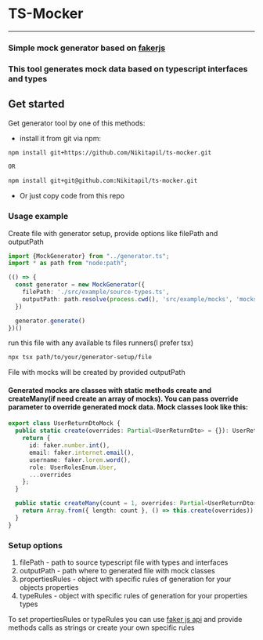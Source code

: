 # TS-Mocker 

---
### Simple mock generator based on [fakerjs](https://fakerjs.dev/)
### This tool generates mock data based on typescript interfaces and types

## Get started
Get generator tool by one of this methods:
* install it from git via npm:
```bash
npm install git+https://github.com/Nikitapil/ts-mocker.git

OR

npm install git+git@github.com:Nikitapil/ts-mocker.git
```
* Or just copy code from this repo

### Usage example

Create file with generator setup, provide options like filePath and outputPath
```typescript
import {MockGenerator} from "../generator.ts";
import * as path from "node:path";

(() => {
  const generator = new MockGenerator({
    filePath: './src/example/source-types.ts',
    outputPath: path.resolve(process.cwd(), 'src/example/mocks', 'mocks.ts')
  })

  generator.generate()
})()
```
run this file with any available ts files runners(I prefer tsx)
```bash
npx tsx path/to/your/generator-setup/file
```
File with mocks will be created by provided outputPath

#### Generated mocks are classes with static methods create and createMany(if need create an array of mocks). You can pass override parameter to override generated mock data. Mock classes look like this:
```typescript
export class UserReturnDtoMock {
  public static create(overrides: Partial<UserReturnDto> = {}): UserReturnDto {
    return {
      id: faker.number.int(),
      email: faker.internet.email(),
      username: faker.lorem.word(),
      role: UserRolesEnum.User,
      ...overrides
    };
  }

  public static createMany(count = 1, overrides: Partial<UserReturnDto> = {}): UserReturnDto[] {
    return Array.from({ length: count }, () => this.create(overrides))
  }
}
```

### Setup options

1. filePath - path to source typescript file with types and interfaces
2. outputPath - path where to generated file with mock classes
3. propertiesRules - object with specific rules of generation for your objects properties
4. typeRules - object with specific rules of generation for your properties types

To set propertiesRules or typeRules you can use [faker js api](https://fakerjs.dev/api/) and provide methods calls as strings or create your own specific rules
